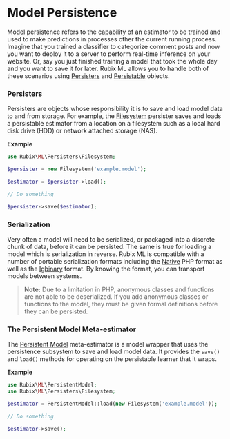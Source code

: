 # Model Persistence
Model persistence refers to the capability of an estimator to be trained and used to make predictions in processes other the current running process. Imagine that you trained a classifier to categorize comment posts and now you want to deploy it to a server to perform real-time inference on your website. Or, say you just finished training a model that took the whole day and you want to save it for later. Rubix ML allows you to handle both of these scenarios using [Persisters](./persiters/api.md) and [Persistable](persistable.md) objects.

### Persisters
Persisters are objects whose responsibility it is to save and load model data to and from storage. For example, the [Filesystem](./persisters/filesystem.md) persister saves and loads a persistable estimator from a location on a filesystem such as a local hard disk drive (HDD) or network attached storage (NAS).

**Example**

```php
use Rubix\ML\Persisters\Filesystem;

$persister = new Filesystem('example.model');

$estimator = $persister->load();

// Do something

$persister->save($estimator);
```

### Serialization
Very often a model will need to be serialized, or packaged into a discrete chunk of data, before it can be persisted. The same is true for loading a model which is serialization in reverse. Rubix ML is compatible with a number of portable serialization formats including the [Native](https://docs.rubixml.com/en/latest/persisters/serializers/native.html) PHP format as well as the [Igbinary](https://docs.rubixml.com/en/latest/persisters/serializers/binary.html) format. By knowing the format, you can transport models between systems.

> **Note:** Due to a limitation in PHP, anonymous classes and functions are not able to be deserialized. If you add anonymous classes or functions to the model, they must be given formal definitions before they can be persisted.

### The Persistent Model Meta-estimator
The [Persistent Model](persistent-model.md) meta-estimator is a model wrapper that uses the persistence subsystem to save and load model data. It provides the `save()` and `load()` methods for operating on the persistable learner that it wraps.

**Example**

```php
use Rubix\ML\PersistentModel;
use Rubix\ML\Persisters\Filesystem;

$estimator = PersistentModel::load(new Filesystem('example.model'));

// Do something

$estimator->save();
```